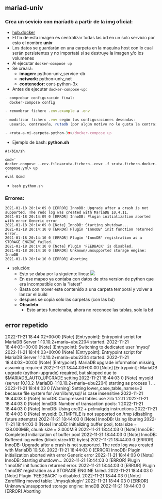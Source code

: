 ## mariad-univ

### Crea un sevicio con maríadb a partir de la img oficial:
- [hub.docker](https://hub.docker.com/_/python)
- El fin de esta imagen es centralizar todas las bd en un solo servicio por esto el nombre **univ**
- Los datos se guardarán en una carpeta en la maquina host con lo cual serán persistentes y no importatá si se destruye la imagen y/o los volumenes
- Al ejecutar `docker-compose up`
- Se creará: 
  - **imagen:** python-univ_service-db
  - **network:** python-univ_net
  - **contenedor:** cont-python-3x
- Antes de ejecutar `docker-compose-up`:
```js
- comprobar configuración final:
  docker-compose config

- renombrar fichero .env.example a .env

- modificar fichero .env según tus configuraciones deseadas:
  usuario, contraseña, rutadb (por algún motivo no le gusta la contra: root)

- <ruta-a-mi-carpeta-python-3x>/docker-compose up
```
- Ejemplo de bash: **python.sh**
```
#!/bin/sh

cmd='
docker-compose --env-file=<ruta-fichero-.env> -f <ruta-fichero-docker-compose.yml> up 
'
eval $cmd
```
- `bash python.sh`

### Errores:
```
2021-01-18 20:14:09 0 [ERROR] InnoDB: Upgrade after a crash is not supported. The redo log was created with MariaDB 10.4.11.
2021-01-18 20:14:09 0 [ERROR] InnoDB: Plugin initialization aborted with error Generic error
2021-01-18 20:14:09 0 [Note] InnoDB: Starting shutdown...
2021-01-18 20:14:10 0 [ERROR] Plugin 'InnoDB' init function returned error.
2021-01-18 20:14:10 0 [ERROR] Plugin 'InnoDB' registration as a STORAGE ENGINE failed.
2021-01-18 20:14:10 0 [Note] Plugin 'FEEDBACK' is disabled.
2021-01-18 20:14:10 0 [ERROR] Unknown/unsupported storage engine: InnoDB
2021-01-18 20:14:10 0 [ERROR] Aborting
```
- solución:
  - Esto se daba por la siguiente linea: ![](https://trello-attachments.s3.amazonaws.com/5f677b93028240833060b3f5/571x76/106384c886287391cc2b9a683e0bd6aa/image.png)
  - En ese mapeo ya contaba con datos de otra version de python que era incompatible con la "latest"
  - Basta con mover este contenido a una carpeta temporal y volver a lanzar el build
  - despues se copia solo las carpetas (con las bd)
  - **Obsoleto**
    - Esto antes funcionaba, ahora no reconoce las tablas, solo la bd

## error repetido
2022-11-21 18:44:02+00:00 [Note] [Entrypoint]: Entrypoint script for MariaDB Server 1:10.10.2+maria~ubu2204 started.
2022-11-21 18:44:03+00:00 [Note] [Entrypoint]: Switching to dedicated user 'mysql'
2022-11-21 18:44:03+00:00 [Note] [Entrypoint]: Entrypoint script for MariaDB Server 1:10.10.2+maria~ubu2204 started.
2022-11-21 18:44:03+00:00 [Note] [Entrypoint]: MariaDB upgrade information missing, assuming required
2022-11-21 18:44:03+00:00 [Note] [Entrypoint]: MariaDB upgrade (python-upgrade) required, but skipped due to $MARIADB_AUTO_UPGRADE setting
2022-11-21 18:44:03 0 [Note] mysqld (server 10.10.2-MariaDB-1:10.10.2+maria~ubu2204) starting as process 1 ...
2022-11-21 18:44:03 0 [Warning] Setting lower_case_table_names=2 because file system for /var/lib/mysql/ is case insensitive
2022-11-21 18:44:03 0 [Note] InnoDB: Compressed tables use zlib 1.2.11
2022-11-21 18:44:03 0 [Note] InnoDB: Number of transaction pools: 1
2022-11-21 18:44:03 0 [Note] InnoDB: Using crc32 + pclmulqdq instructions
2022-11-21 18:44:03 0 [Note] mysqld: O_TMPFILE is not supported on /tmp (disabling future attempts)
2022-11-21 18:44:03 0 [Note] InnoDB: Using liburing
2022-11-21 18:44:03 0 [Note] InnoDB: Initializing buffer pool, total size = 128.000MiB, chunk size = 2.000MiB
2022-11-21 18:44:03 0 [Note] InnoDB: Completed initialization of buffer pool
2022-11-21 18:44:03 0 [Note] InnoDB: Buffered log writes (block size=512 bytes)
2022-11-21 18:44:03 0 [ERROR] InnoDB: Upgrade after a crash is not supported. The redo log was created with MariaDB 10.5.8.
2022-11-21 18:44:03 0 [ERROR] InnoDB: Plugin initialization aborted with error Generic error
2022-11-21 18:44:03 0 [Note] InnoDB: Starting shutdown...
2022-11-21 18:44:03 0 [ERROR] Plugin 'InnoDB' init function returned error.
2022-11-21 18:44:03 0 [ERROR] Plugin 'InnoDB' registration as a STORAGE ENGINE failed.
2022-11-21 18:44:03 0 [Note] Plugin 'FEEDBACK' is disabled.
2022-11-21 18:44:03 0 [Note] Zerofilling moved table:  './mysql/plugin'
2022-11-21 18:44:03 0 [ERROR] Unknown/unsupported storage engine: InnoDB
2022-11-21 18:44:03 0 [ERROR] Aborting

